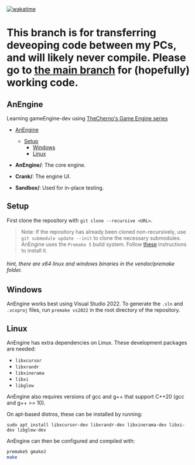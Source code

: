 [![wakatime](https://wakatime.com/badge/github/UFifty50/AnEngine.svg)](https://wakatime.com/badge/github/UFifty50/AnEngine)
# This branch is for transferring deveoping code between my PCs, and will likely never compile. Please go to [the main branch](https://github.com/UFifty50/AnEngine/tree/main) for (hopefully) working code.
## AnEngine
Learning gameEngine-dev using [TheCherno's Game Engine series](https://youtube.com/playlist?list=PLlrATfBNZ98dC-V-N3m0Go4deliWHPFwT)

- [AnEngine](#AnEngine)
  - [Setup](#setup)
    - [Windows](#windows)
    - [Linux](#linux)

- **AnEngine/**: The core engine.
- **Crank/**: The engine UI.
- **Sandbox/**: Used for in-place testing.

## Setup
First clone the repository with `git clone --recursive <URL>`.
> Note: If the repository has already been cloned non-recursively, use `git submodule update --init` to clone the necessary submodules.
AnEngine uses the `Premake 5` build system. Follow [these](https://premake.github.io/download.html) instructions to install it.

###### _hint, there are x64 linux and windows binaries in the vendor/premake folder._

## Windows

AnEngine works best using Visual Studio 2022. To generate the `.sln` and `.vcxproj` files, run `premake vs2022` in the root directory of the repository.

## Linux

AnEngine has extra dependencies on Linux. These development packages are needed:
- `libxcursor`
- `libxrandr`
- `libxinerama`
- `libxi`
- `libglew`

AnEngine also requires versions of gcc and g++ that support C++20 (gcc and g++ >= 10).

On apt-based distros, these can be installed by running:

`sudo apt install libxcursor-dev libxrandr-dev libxinerama-dev libxi-dev libglew-dev`

AnEngine can then be configured and compiled with:
```bash
premake5 gmake2
make
```

